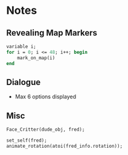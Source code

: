# Notes

## Revealing Map Markers

```pascal
variable i;
for i = 0; i <= 48; i++; begin
    mark_on_map(i)
end
```

## Dialogue

- Max 6 options displayed

## Misc

```pascal
Face_Critter(dude_obj, fred);

set_self(fred);
animate_rotation(atoi(fred_info.rotation));
```
